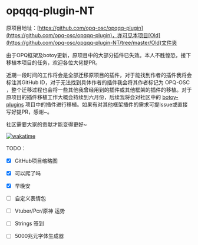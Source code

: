 # opqqq-plugin-NT

原项目地址：[https://github.com/opq-osc/opqqq-plugin](https://github.com/opq-osc/opqqq-plugin)，亦可见本项目[Old](https://github.com/opq-osc/opqqq-plugin-NT/tree/master/Old)文件夹



由于OPQ框架及botoy更新，原项目中的大部分插件已失效。本人不胜惶恐，接下移植本项目的任务，欢迎各位大佬提PR。

近期一段时间的工作将会是全部迁移原项目的插件，对于能找到作者的插件我将会标注其GitHub ID，对于无法找到具体作者的插件我会将其作者标记为 OPQ-OSC ，整个迁移过程也会将一些其他我曾经用到的插件或其他框架的插件的移植。对于原项目的插件移植工作大概会持续到六月份，后续我将会对社区中的 [botoy-plugins](https://github.com/opq-osc/botoy-plugins) 项目中的插件进行移植。如果有对其他框架插件的需求可提Issue或直接写好提PR，感谢~。



社区需要大家的贡献才能变得更好~


[![wakatime](https://wakatime.com/badge/user/cec8f502-00b1-40b3-a6d5-5c8c147ff849/project/cefcc10f-8802-4f51-91fb-6b76d353aa77.svg)](https://wakatime.com/badge/user/cec8f502-00b1-40b3-a6d5-5c8c147ff849/project/cefcc10f-8802-4f51-91fb-6b76d353aa77.svg)


TODO：

- [x] GitHub项目缩略图

- [x] 可以爬了吗
  
- [x] 早晚安
  
- [ ] 自定义表情包

- [ ] Vtuber/Pcr/原神 运势

- [ ] Strings 签到

- [ ] 5000兆元字体生成器
